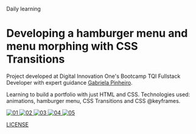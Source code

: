 Daily learning

# Developing a hamburger menu and menu morphing with CSS Transitions

Project developed at Digital Innovation One's Bootcamp TQI Fullstack Developer with expert guidance
[Gabriela Pinheiro](http://www.github.com/SpruceGabriela "Gabriela Pinheiro").

Learning to build a portfolio with just HTML and CSS.
Technologies used: animations, hamburger menu, CSS Transitions and CSS @keyframes.

[![01](https://user-images.githubusercontent.com/95108889/169665615-b8480be9-98d9-4d26-849c-ed7ad3ea8a8a.jpg)
![02](https://user-images.githubusercontent.com/95108889/169665627-1baaa19f-a7bf-40d5-b3e8-d64a6cdf2a2a.jpg)
![03](https://user-images.githubusercontent.com/95108889/169665656-a554e0fd-c865-4d90-bbf1-cd38ed6361fe.jpg)
![04](https://user-images.githubusercontent.com/95108889/169665657-01b18f49-57df-4846-808e-d1bc7baef85a.jpg)
![05](https://user-images.githubusercontent.com/95108889/169665659-9060e475-5225-47c9-b663-7c6848536428.jpg)](https://njtsb1.github.io/Portifolio_with_animations/)

[LICENSE](./LICENSE)
